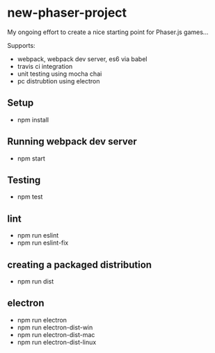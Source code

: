 # new-phaser-project
My ongoing effort to create a nice starting point for Phaser.js games...

Supports:
- webpack, webpack dev server, es6 via babel
- travis ci integration
- unit testing using mocha chai
- pc distrubtion using electron

## Setup
- npm install

## Running webpack dev server
- npm start

## Testing
- npm test

## lint
- npm run eslint
- npm run eslint-fix

## creating a packaged distribution
- npm run dist

## electron
- npm run electron
- npm run electron-dist-win
- npm run electron-dist-mac
- npm run electron-dist-linux
